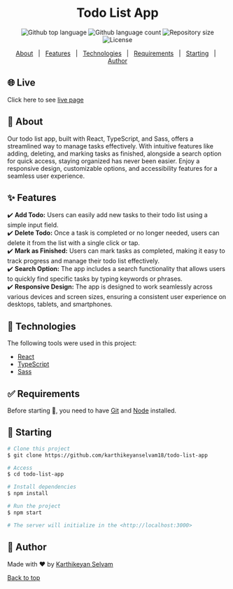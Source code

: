<h1 align="center" id="top">Todo List App</h1>

<p align="center">
  <img alt="Github top language" src="https://img.shields.io/github/languages/top/karthikeyanselvam18/todo-list-app?color=56BEB8">

  <img alt="Github language count" src="https://img.shields.io/github/languages/count/karthikeyanselvam18/todo-list-app?color=56BEB8">

  <img alt="Repository size" src="https://img.shields.io/github/repo-size/karthikeyanselvam18/todo-list-app?color=56BEB8">

  <img alt="License" src="https://img.shields.io/github/license/karthikeyanselvam18/todo-list-app?color=56BEB8">

  <!-- <img alt="Github issues" src="https://img.shields.io/github/issues/karthikeyanselvam18/todo-list-app?color=56BEB8" /> -->

  <!-- <img alt="Github forks" src="https://img.shields.io/github/forks/karthikeyanselvam18/todo-list-app?color=56BEB8" /> -->

  <!-- <img alt="Github stars" src="https://img.shields.io/github/stars/karthikeyanselvam18/todo-list-app?color=56BEB8" /> -->
</p>

<!-- Status -->

<!-- <h4 align="center">
	🚧  Todo List App 🚀 Under construction...  🚧
</h4>

<hr> -->

<p align="center">
  <a href="#dart-about">About</a> &#xa0; | &#xa0; 
  <a href="#sparkles-features">Features</a> &#xa0; | &#xa0;
  <a href="#rocket-technologies">Technologies</a> &#xa0; | &#xa0;
  <a href="#white_check_mark-requirements">Requirements</a> &#xa0; | &#xa0;
  <a href="#checkered_flag-starting">Starting</a> &#xa0; | &#xa0;
  <a href="https://github.com/karthikeyanselvam18" target="_blank">Author</a>
</p>

## 🌐 Live ##

Click here to see <a href="https://ks18-todo.netlify.app/" target="_blank">live page</a> 

## :dart: About

Our todo list app, built with React, TypeScript, and Sass, offers a streamlined way to manage tasks effectively. With intuitive features like adding, deleting, and marking tasks as finished, alongside a search option for quick access, staying organized has never been easier. Enjoy a responsive design, customizable options, and accessibility features for a seamless user experience.

## :sparkles: Features

:heavy_check_mark: **Add Todo:** Users can easily add new tasks to their todo list using a simple input field.\
:heavy_check_mark: **Delete Todo:** Once a task is completed or no longer needed, users can delete it from the list with a single click or tap.\
:heavy_check_mark: **Mark as Finished:** Users can mark tasks as completed, making it easy to track progress and manage their todo list effectively.\
:heavy_check_mark: **Search Option:** The app includes a search functionality that allows users to quickly find specific tasks by typing keywords or phrases.\
:heavy_check_mark: **Responsive Design:** The app is designed to work seamlessly across various devices and screen sizes, ensuring a consistent user experience on desktops, tablets, and smartphones.

## :rocket: Technologies

The following tools were used in this project:

- [React](https://pt-br.reactjs.org/)
- [TypeScript](https://www.typescriptlang.org/)
- [Sass](https://sass-lang.com/)

## :white_check_mark: Requirements

Before starting :checkered_flag:, you need to have [Git](https://git-scm.com) and [Node](https://nodejs.org/en/) installed.

## :checkered_flag: Starting

```bash
# Clone this project
$ git clone https://github.com/karthikeyanselvam18/todo-list-app

# Access
$ cd todo-list-app

# Install dependencies
$ npm install

# Run the project
$ npm start

# The server will initialize in the <http://localhost:3000>
```

## :memo: Author

Made with :heart: by <a href="https://github.com/karthikeyanselvam18" target="_blank">Karthikeyan Selvam</a>

<a href="#top">Back to top</a>
